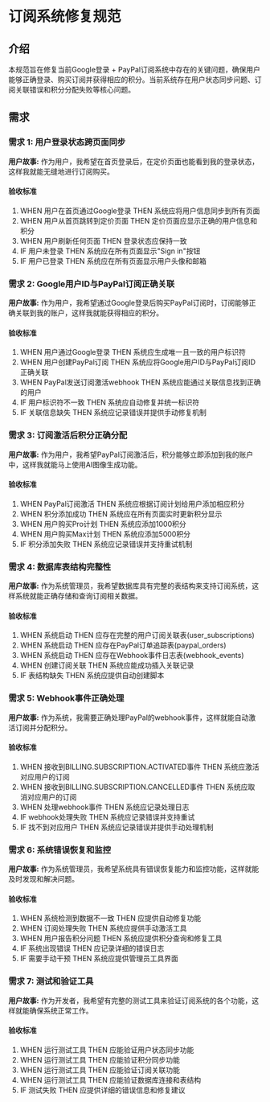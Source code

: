 # 订阅系统修复规范

## 介绍

本规范旨在修复当前Google登录 + PayPal订阅系统中存在的关键问题，确保用户能够正确登录、购买订阅并获得相应的积分。当前系统存在用户状态同步问题、订阅关联错误和积分分配失败等核心问题。

## 需求

### 需求 1: 用户登录状态跨页面同步

**用户故事:** 作为用户，我希望在首页登录后，在定价页面也能看到我的登录状态，这样我就能无缝地进行订阅购买。

#### 验收标准

1. WHEN 用户在首页通过Google登录 THEN 系统应将用户信息同步到所有页面
2. WHEN 用户从首页跳转到定价页面 THEN 定价页面应显示正确的用户信息和积分
3. WHEN 用户刷新任何页面 THEN 登录状态应保持一致
4. IF 用户未登录 THEN 系统应在所有页面显示"Sign in"按钮
5. IF 用户已登录 THEN 系统应在所有页面显示用户头像和邮箱

### 需求 2: Google用户ID与PayPal订阅正确关联

**用户故事:** 作为用户，我希望通过Google登录后购买PayPal订阅时，订阅能够正确关联到我的账户，这样我就能获得相应的积分。

#### 验收标准

1. WHEN 用户通过Google登录 THEN 系统应生成唯一且一致的用户标识符
2. WHEN 用户创建PayPal订阅 THEN 系统应将Google用户ID与PayPal订阅ID正确关联
3. WHEN PayPal发送订阅激活webhook THEN 系统应能通过关联信息找到正确的用户
4. IF 用户标识符不一致 THEN 系统应自动修复并统一标识符
5. IF 关联信息缺失 THEN 系统应记录错误并提供手动修复机制

### 需求 3: 订阅激活后积分正确分配

**用户故事:** 作为用户，我希望PayPal订阅激活后，积分能够立即添加到我的账户中，这样我就能马上使用AI图像生成功能。

#### 验收标准

1. WHEN PayPal订阅激活 THEN 系统应根据订阅计划给用户添加相应积分
2. WHEN 积分添加成功 THEN 系统应在所有页面实时更新积分显示
3. WHEN 用户购买Pro计划 THEN 系统应添加1000积分
4. WHEN 用户购买Max计划 THEN 系统应添加5000积分
5. IF 积分添加失败 THEN 系统应记录错误并支持重试机制

### 需求 4: 数据库表结构完整性

**用户故事:** 作为系统管理员，我希望数据库具有完整的表结构来支持订阅系统，这样系统就能正确存储和查询订阅相关数据。

#### 验收标准

1. WHEN 系统启动 THEN 应存在完整的用户订阅关联表(user_subscriptions)
2. WHEN 系统启动 THEN 应存在PayPal订单追踪表(paypal_orders)
3. WHEN 系统启动 THEN 应存在Webhook事件日志表(webhook_events)
4. WHEN 创建订阅关联 THEN 系统应能成功插入关联记录
5. IF 表结构缺失 THEN 系统应提供自动创建脚本

### 需求 5: Webhook事件正确处理

**用户故事:** 作为系统，我需要正确处理PayPal的webhook事件，这样就能自动激活订阅并分配积分。

#### 验收标准

1. WHEN 接收到BILLING.SUBSCRIPTION.ACTIVATED事件 THEN 系统应激活对应用户的订阅
2. WHEN 接收到BILLING.SUBSCRIPTION.CANCELLED事件 THEN 系统应取消对应用户的订阅
3. WHEN 处理webhook事件 THEN 系统应记录处理日志
4. IF webhook处理失败 THEN 系统应记录错误并支持重试
5. IF 找不到对应用户 THEN 系统应记录错误并提供手动处理机制

### 需求 6: 系统错误恢复和监控

**用户故事:** 作为系统管理员，我希望系统具有错误恢复能力和监控功能，这样就能及时发现和解决问题。

#### 验收标准

1. WHEN 系统检测到数据不一致 THEN 应提供自动修复功能
2. WHEN 订阅处理失败 THEN 系统应提供手动激活工具
3. WHEN 用户报告积分问题 THEN 系统应提供积分查询和修复工具
4. IF 系统出现错误 THEN 应记录详细的错误日志
5. IF 需要手动干预 THEN 系统应提供管理员工具界面

### 需求 7: 测试和验证工具

**用户故事:** 作为开发者，我希望有完整的测试工具来验证订阅系统的各个功能，这样就能确保系统正常工作。

#### 验收标准

1. WHEN 运行测试工具 THEN 应能验证用户状态同步功能
2. WHEN 运行测试工具 THEN 应能验证积分同步功能
3. WHEN 运行测试工具 THEN 应能验证订阅关联功能
4. WHEN 运行测试工具 THEN 应能验证数据库连接和表结构
5. IF 测试失败 THEN 应提供详细的错误信息和修复建议